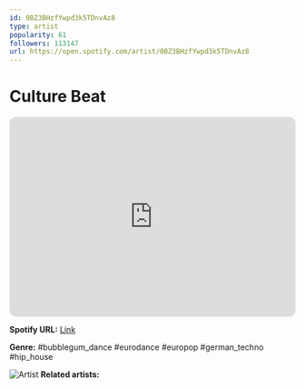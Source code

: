 ```yaml
---
id: 0BZ3BHzfYwpd3k5TDnvAz8
type: artist
popularity: 61
followers: 113147
url: https://open.spotify.com/artist/0BZ3BHzfYwpd3k5TDnvAz8
---
```

# Culture Beat

<iframe style="border-radius:12px" src="https://open.spotify.com/embed/artist/0BZ3BHzfYwpd3k5TDnvAz8" width="100%" height="352" frameBorder="0" allowfullscreen="" allow="autoplay; clipboard-write; encrypted-media; fullscreen; picture-in-picture" loading="lazy"></iframe>

**Spotify URL:** [Link](https://open.spotify.com/artist/0BZ3BHzfYwpd3k5TDnvAz8)

**Genre:**  #bubblegum_dance #eurodance #europop #german_techno #hip_house

![Artist](https://i.scdn.co/image/ab6761610000e5eb07a45374a303dab4d637bb2d)
**Related artists:**

